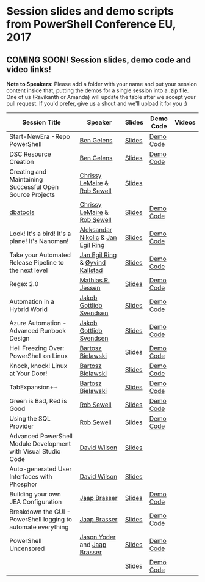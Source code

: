 # Session slides and demo scripts from PowerShell Conference EU, 2017

## COMING SOON! Session slides, demo code and video links!

**Note to Speakers**: Please add a folder with your name and put your session content inside that, putting the demos for a single session into a .zip file. One of us (Ravikanth or Amanda) will update the table after we accept your pull request. If you'd prefer, give us a shout and we'll upload it for you :)

| Session Title  | Speaker | Slides | Demo Code | Videos |
| ------------- | ------------- | ------------- | ------------- | ------------- |
| Start-NewEra -Repo PowerShell | [Ben Gelens](https://github.com/bgelens) | [Slides](https://github.com/psconfeu/2017/blob/master/Ben%20Gelens/OSS%20xPlat%20PowerShell/OSS%20PS.pptx) | [Demo Code](https://github.com/psconfeu/2017/blob/master/Ben%20Gelens/OSS%20xPlat%20PowerShell/Demo.zip) |  |
| DSC Resource Creation | [Ben Gelens](https://github.com/bgelens) | [Slides](https://github.com/psconfeu/2017/blob/master/Ben%20Gelens/DSC%20Resource%20Creation/DSCResources.pptx) | [Demo Code](https://github.com/psconfeu/2017/blob/master/Ben%20Gelens/DSC%20Resource%20Creation/Demo.zip) |  |
| Creating and Maintaining Successful Open Source Projects | [Chrissy LeMaire](https://github.com/potatoqualitee) & [Rob Sewell](https://github.com/DBAWithABeard) | [Slides](https://github.com/psconfeu/2017/blob/master/Chrissy%20LeMaire%20and%20Rob%20Sewell/CreatingMaintainingOpenSourceProjects/CreatingMaintainingOpenSourceProjects.pptx) |  |  |
| [dbatools](https://dbatools.io) | [Chrissy LeMaire](https://github.com/potatoqualitee) & [Rob Sewell](https://github.com/DBAWithABeard) | [Slides](https://github.com/psconfeu/2017/blob/master/Chrissy%20LeMaire%20and%20Rob%20Sewell/dbatools/dbatools.ps1) | [Demo Code](https://github.com/psconfeu/2017/blob/master/Chrissy%20LeMaire%20and%20Rob%20Sewell/dbatools/dbatools.pptx) |  |
| Look! It's a bird! It's a plane! It's Nanoman! | [Aleksandar Nikolic](https://github.com/alexandair) & [Jan Egil Ring](https://github.com/janegilring) | [Slides](https://github.com/psconfeu/2017/blob/master/Aleksandar%20Nikolic%20%26%20Jan%20Egil%20Ring/Nanoman/Nanoman.pptx) | [Demo Code](https://github.com/psconfeu/2017/blob/master/Aleksandar%20Nikolic%20%26%20Jan%20Egil%20Ring/Nanoman/demo.zip) |  |
| Take your Automated Release Pipeline to the next level | [Jan Egil Ring](https://github.com/janegilring) & [Øyvind Kallstad](https://github.com/gravejester) | [Slides](https://github.com/psconfeu/2017/blob/master/Jan%20Egil%20Ring%20and%20%C3%98yvind%20Kallstad/Take%20your%20Automated%20Release%20Pipeline%20to%20the%20next%20level/Take%20your%20Automated%20Release%20Pipeline%20to%20the%20next%20level.pptx) | [Demo Code](https://github.com/psconfeu/2017/blob/master/Jan%20Egil%20Ring%20and%20%C3%98yvind%20Kallstad/Take%20your%20Automated%20Release%20Pipeline%20to%20the%20next%20level/demo.zip) |  |
| Regex 2.0 | [Mathias R. Jessen](https://github.com/iisresetme) | [Slides](https://github.com/psconfeu/2017/blob/master/Mathias%20R%20Jessen/regex2.pptx) | [Demo Code](https://github.com/psconfeu/2017/blob/master/Mathias%20R%20Jessen/demo.zip) |  |
| Automation in a Hybrid World | [Jakob Gottlieb Svendsen](https://github.com/jakobgsvendsen) | [Slides](https://github.com/psconfeu/2017/blob/master/Jakob%20Gottlieb%20Svendsen/PSCONFEU2017-JakobGSvendsen-Automation_in_a_hybrid_world_V1.pptx) | [Demo Code](https://github.com/psconfeu/2017/blob/master/Jakob%20Gottlieb%20Svendsen/PSCONFEU2017-JakobGSvendsen-Automation_in_a_hybrid_world_V1.zip) |  |
| Azure Automation - Advanced Runbook Design | [Jakob Gottlieb Svendsen](https://github.com/jakobgsvendsen) | [Slides](https://github.com/psconfeu/2017/blob/master/Jakob%20Gottlieb%20Svendsen/PSCONFEU2017-JakobGSvendsen-Azure_Automation_-_Advanced_Runbook_Design_V1.pptx) | [Demo Code](https://github.com/psconfeu/2017/blob/master/Jakob%20Gottlieb%20Svendsen/PSCONFEU2017-JakobGSvendsen-Azure_Automation_-_Advanced_Runbook_Design_V1.zip) |  |
| Hell Freezing Over: PowerShell on Linux | [Bartosz Bielawski](https://github.com/bielawb) | [Slides](https://github.com/psconfeu/2017/blob/master/Bartosz%20Bielawski/HellFreezingOver/01_HellFreezing.pptx) | [Demo Code](https://github.com/psconfeu/2017/blob/master/Bartosz%20Bielawski/HellFreezingOver/Demos-HellFreezing.zip) |  |
| Knock, knock! Linux at Your Door! | [Bartosz Bielawski](https://github.com/bielawb) | [Slides](https://github.com/psconfeu/2017/blob/master/Bartosz%20Bielawski/LinuxAtYourDoor/02_LinuxAtYourDoor.pptx) | [Demo Code](https://github.com/psconfeu/2017/blob/master/Bartosz%20Bielawski/LinuxAtYourDoor/Demos-LinuxAtYourDoor.zip) |  |
| TabExpansion++ | [Bartosz Bielawski](https://github.com/bielawb) | [Slides](https://github.com/psconfeu/2017/blob/master/Bartosz%20Bielawski/TabExpansionPlusPlus/03_TabExpansionPlusPlus.pptx) | [Demo Code](https://github.com/psconfeu/2017/blob/master/Bartosz%20Bielawski/TabExpansionPlusPlus/Demos-TabExpansionPlusPlus.zip) |  |
| Green is Bad, Red is Good | [Rob Sewell](https://github.com/DBAWithABeard) | [Slides](https://github.com/psconfeu/2017/blob/master/Rob%20Sewell/Green%20is%20Bad%20Red%20is%20Good/Green%20is%20Good%20Red%20is%20Bad.pptx) | [Demo Code](https://github.com/psconfeu/2017/blob/master/Rob%20Sewell/Green%20is%20Bad%20Red%20is%20Good/Green%20is%20Good%20Red%20is%20Bad.zip) |  |
| Using the SQL Provider | [Rob Sewell](https://github.com/DBAWithABeard) | [Slides](https://github.com/psconfeu/2017/blob/master/Rob%20Sewell/Using%20the%20SQL%20Provider/Using%20the%20SQL%20provider.pptx) | [Demo Code](https://github.com/psconfeu/2017/blob/master/Rob%20Sewell/Using%20the%20SQL%20Provider/Using%20the%20SQL%20Provider.ps1) |  |
| Advanced PowerShell Module Development with Visual Studio Code | [David Wilson](https://github.com/daviwil) | [Slides](https://github.com/psconfeu/2017/blob/master/David%20Wilson/Advanced%20PowerShell%20Module%20Development%20with%20Visual%20Studio%20Code.pptx) |  |  |
| Auto-generated User Interfaces with Phosphor | [David Wilson](https://github.com/daviwil) | [Slides](https://github.com/psconfeu/2017/blob/master/David%20Wilson/Auto-generated%20User%20Interfaces%20with%20Phosphor.pptx) |  |  |
| Building your own JEA Configuration  | [Jaap Brasser](https://github.com/jaapbrasser) | [Slides](https://github.com/psconfeu/2017/blob/master/Jaap%20Brasser/Building%20your%20own%20JEA%20Configuration/Building%20your%20own%20JEA%20Configuration.pptx) | [Demo Code](https://github.com/psconfeu/2017/blob/master/Jaap%20Brasser/Building%20your%20own%20JEA%20Configuration/Building%20your%20own%20JEA%20Configuration.zip) |  |
| Breakdown the GUI - PowerShell logging to automate everything | [Jaap Brasser](https://github.com/jaapbrasser) | [Slides](https://github.com/psconfeu/2017/blob/master/Jaap%20Brasser/Breakdown%20the%20GUI%20-%20PowerShell%20logging%20to%20automate%20everything/Breakdown%20the%20GUI%20-%20PowerShell%20logging%20to%20automate%20everything.pptx) | [Demo Code](https://github.com/psconfeu/2017/blob/master/Jaap%20Brasser/Breakdown%20the%20GUI%20-%20PowerShell%20logging%20to%20automate%20everything/Breakdown%20the%20GUI%20-%20PowerShell%20logging%20to%20automate%20everything.zip) |  |
| PowerShell Uncensored | [Jason Yoder](http://http://mctexpert.blogspot.com/) and [Jaap Brasser](https://github.com/jaapbrasser) | [Slides]() | [Demo Code]() |  |
|  |  | [Slides]() | [Demo Code]() |  |
